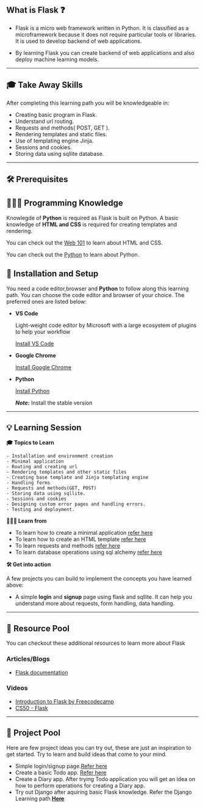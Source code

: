 ## What is Flask ❓

- Flask is a micro web framework written in Python. It is classified as a microframework because it does not require particular tools or libraries. It is used to develop backend of web applications.

- By learning Flask you can create backend of web applications and also deploy machine learning models.
---
## 🎓 Take Away Skills

After completing this learning path you will be knowledgeable in:
 - Creating basic program in Flask.
 - Understand url routing.
 - Requests and methods( POST, GET ).
 - Rendering templates and static files.
 - Use of templating engine Jinja.
 - Sessions and cookies.
 - Storing data using sqllite database.

---
## 🛠️ Prerequisites

## 🧑🏻‍💻 Programming Knowledge 
 
Knowlegde of **Python** is required as Flask is built on Python. A basic knowledge of **HTML and CSS** is required for creating templates and rendering.

You can check out the [Web 101](https://github.com/tinkerhub/maker-station/blob/main/Web%20Dev/Web%20101.md) to learn about HTML and CSS.

You can check out the [Python](https://github.com/tinkerhub/maker-station/blob/main/Web%20Dev/Backend/Languages/Python.md) to learn about Python.

## 📲 Installation and Setup

You need a code editor,browser and **Python** to follow along this learning path. You can choose the code editor and browser of your choice. The preferred ones are listed below:

- **VS Code**

    Light-weight code editor by Microsoft with a large ecosystem of plugins to help your workflow
    
    [Install VS Code ](https://code.visualstudio.com/download)
- **Google Chrome**
    

    
    [Install Google Chrome](https://www.google.com/chrome/)
- **Python**

    [Install Python](https://www.python.org/downloads/)

    ***Note:*** Install the stable version
---

## 💡 Learning Session


**🎓 Topics to Learn**
```
- Installation and environment creation
- Minimal application 
- Routing and creating url
- Rendering templates and other static files
- Creating base template and Jinja templating engine
- Handling forms 
- Requests and methods(GET, POST)
- Storing data using sqllite.
- Sessions and cookies
- Designing custom error pages and handling errors.
- Testing and deployment.
```

**🧑🏻‍💻 Learn from**
- To learn how to create a minimal application [refer here](https://youtu.be/MwZwr5Tvyxo)
- To learn how to create an HTML template [refer here](https://youtu.be/xIgPMguqyws)
- To learn requests and methods [refer here](https://youtu.be/9MHYHgh4jYc)
- To learn database operations using sql alchemy [refer here](https://youtu.be/uZnp21fu8TQ) 



**🛠️ Get into action**

A few projects you can build to implement the concepts you have learned above:
- A simple **login** and **signup** page using flask and sqllite. It can help you understand more about requests, form handling, data handling.
---
## 🔖 Resource Pool
You can checkout these additional resources to learn more about Flask

### Articles/Blogs
- [Flask documentation](https://flask.palletsprojects.com/en/2.2.x/)


### Videos
- [Introduction to Flask by Freecodecamp](https://youtu.be/Qr4QMBUPxWo)
- [CS50 - Flask](https://www.youtube.com/live/oVA0fD13NGI?feature=share)

---
## 🚀 Project Pool

Here are few project ideas you can try out, these are just an inspiration to get started. Try to learn and build ideas that come to your mind.

- Simple login/signup page.[Refer here](https://youtu.be/71EU8gnZqZQ)
- Create a basic Todo app. [Refer here](https://youtu.be/yKHJsLUENl0)
- Create a Diary app. After trying Todo application you will get an idea on how to perform operations for creating a Diary app.
- Try out Django after aquiring basic Flask knowledge. Refer the Django Learning path [**Here**](https://github.com/tinkerhub/maker-station/blob/main/Web%20Dev/Backend/Frameworks/Python%20based/Django.md)
